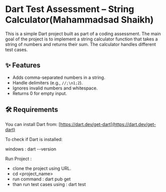 # Dart Test Assessment – String Calculator(Mahammadsad Shaikh)

This is a simple Dart project built as part of a coding assessment. The main goal of the project is to implement a string calculator function that takes a string of numbers and returns their sum. The calculator handles different test cases.

## ✨ Features

- Adds comma-separated numbers in a string.
- Handle delimiters (e.g., `//;\n1;2`).
- Ignores invalid numbers and whitespace.
- Returns 0 for empty input.

## 🛠️ Requirements

You can install Dart from: [https://dart.dev/get-dart](https://dart.dev/get-dart)

To check if Dart is installed:

windows : dart --version

Run Project :

 - clone the project using URL.
 - cd <project_name>
 - run command : dart pub get
 - than run test cases using : dart test

